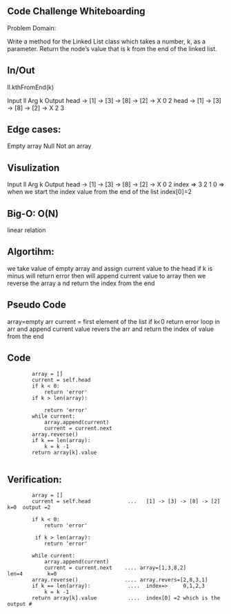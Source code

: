 ## Code Challenge Whiteboarding
Problem Domain:

Write a method for the Linked List class which takes a number, k, as a parameter. Return the node’s value that is k from the end of the linked list.

## In/Out

ll.kthFromEnd(k)

Input ll                                	Arg k	 Output
 head -> [1] -> [3] -> [8] -> [2] -> X    	0	       2
 head -> [1] -> [3] -> [8] -> [2] -> X   	2	       3
 
## Edge cases:
Empty array
Null
Not an array

## Visulization

Input ll                                	Arg k	 Output
 head -> [1] -> [3] -> [8] -> [2] -> X    	0	       2
index =>    3     2     1      0
 => when we start the index value from the end of the list index[0]=2

## Big-O: O(N) 

linear relation

## Algortihm:

we take value of empty array and assign
 current value to the head if k is minus will 
 return error then will append current value 
 to array then we reverse the array a
 nd return the index from the end
## Pseudo Code

array=empty arr
current = first element of the list
if k<0 return error
loop in arr and append current value
revers the arr and return the index of value from the end


## Code

  
```
        array = []
        current = self.head
        if k < 0:
            return 'error'
        if k > len(array):

            return 'error'
        while current:
            array.append(current)
            current = current.next
        array.reverse()
        if k == len(array):
            k = k -1
        return array[k].value
  
```



## Verification:

```
        array = []   
        current = self.head            ...   [1] -> [3] -> [8] -> [2]    k=0  output =2
        
        if k < 0:
            return 'error'

         if k > len(array):
            return 'error'
            
        while current:
            array.append(current)
            current = current.next    .... array=[1,3,8,2]         len=4        k=0
        array.reverse()               .... array.revers=[2,8,3,1]
        if k == len(array):            ....  index=>     0,1,2,3
            k = k -1
        return array[k].value          ....  index[0] =2 which is the output #
  
```